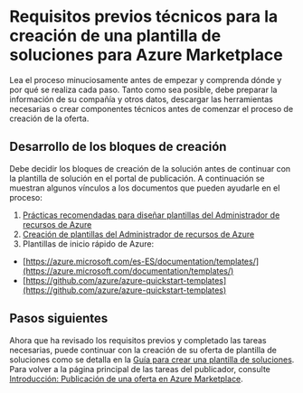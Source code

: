<properties
   pageTitle="Requisitos previos técnicos para la creación de una plantilla de soluciones para Marketplace | Microsoft Azure"
   description="Información de los requisitos para crear una plantilla de solución para implementar y vender en Azure Marketplace"
   services="marketplace-publishing"
   documentationCenter=""
   authors="HannibalSII"
   manager=""
   editor=""/>

<tags
   ms.service="marketplace"
   ms.devlang="na"
   ms.topic="article"
   ms.tgt_pltfrm="na"
   ms.workload="na"
   ms.date="01/28/2016"
   ms.author="hascipio; v-divte" />

# Requisitos previos técnicos para la creación de una plantilla de soluciones para Azure Marketplace
Lea el proceso minuciosamente antes de empezar y comprenda dónde y por qué se realiza cada paso. Tanto como sea posible, debe preparar la información de su compañía y otros datos, descargar las herramientas necesarias o crear componentes técnicos antes de comenzar el proceso de creación de la oferta.

## Desarrollo de los bloques de creación
Debe decidir los bloques de creación de la solución antes de continuar con la plantilla de solución en el portal de publicación. A continuación se muestran algunos vínculos a los documentos que pueden ayudarle en el proceso:

1. [Prácticas recomendadas para diseñar plantillas del Administrador de recursos de Azure](../best-practices-resource-manager-design-templates.md)
2. [Creación de plantillas del Administrador de recursos de Azure](../resource-group-authoring-templates.md)
3. Plantillas de inicio rápido de Azure:
  - [https://azure.microsoft.com/es-ES/documentation/templates/](https://azure.microsoft.com/documentation/templates/)
  - [https://github.com/azure/azure-quickstart-templates](https://github.com/azure/azure-quickstart-templates)

## Pasos siguientes
Ahora que ha revisado los requisitos previos y completado las tareas necesarias, puede continuar con la creación de su oferta de plantilla de soluciones como se detalla en la [Guía para crear una plantilla de soluciones](marketplace-publishing-solution-template-creation.md). Para volver a la página principal de las tareas del publicador, consulte [Introducción: Publicación de una oferta en Azure Marketplace](marketplace-publishing-getting-started.md).


[link-acct]: marketplace-publishing-accounts-creation-registration.md

<!---HONumber=AcomDC_0204_2016-->